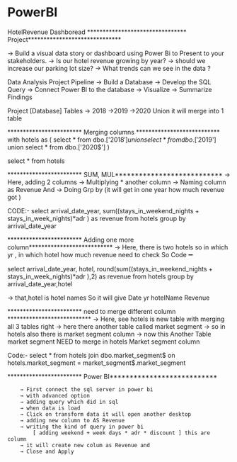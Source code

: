 # PowerBI
HotelRevenue Dashboread
******************************** Project****************************** 
        
  → Build a visual data story or dashboard using Power Bi to Present to your stakeholders.
              → Is our hotel revenue growing by year?
              → should we increase our parking lot size?
             → What trends can we see in the data ?

Data Analysis Project Pipeline
   → Build a Database 
   → Develop the SQL Query
   → Connect Power BI to the database
   → Visualize
   → Summarize Findings

Project [Database]
Tables
   → 2018
   →2019
   →2020
Union it will merge into 1 table

************************ 	Merging columns ***************************
with hotels as (
select * from dbo.['2018$']
union
select * from dbo.['2019$']
union
select * from dbo.['2020$']
)

select * from hotels

************************ SUM,  MUL***************************
   → Here, adding 2 columns
   → Multiplying  * another column 
   → Naming column as Revenue 
   And
  → Doing Grp by (it will get in one year how much revenue got )

CODE:- 
select 
arrival_date_year,
sum((stays_in_weekend_nights + stays_in_week_nights)*adr ) as revenue 
from hotels
group by arrival_date_year




************************ Adding one more column***************************
→ Here, there is two hotels so in which yr , in which hotel how much revenue need to check 
So 
Code ➖

select 
arrival_date_year,
hotel,
round(sum((stays_in_weekend_nights + stays_in_week_nights)*adr ),2) as revenue 
from hotels
group by arrival_date_year,hotel

→ that,hotel is hotel names
So it will give
Date yr       hotelName    Revenue

************************ need to merge different  column ***************************
→ Here, see hotels is new table with merging all 3 tables right
→ here there another table called market segment 
→ so in hotels also there is market segment column 
→ now this Another Table market segment NEED to merge in hotels Market segment column 

Code:- 
select * from hotels 
join dbo.market_segment$
on hotels.market_segment = market_segment$.market_segment




************************ Power BI***************************
         
        → First connect the sql server in power bi
        → with advanced option
        → adding query which did in sql 
        → when data is load 
        → Click on transform data it will open another desktop 
        → adding new column to AS Revenue 
        → writing the kind of query in power bi 
            [ adding weekend + week days * adr * discount ] this are column 
        → it will create new colum as Revenue and 
        → Close and Apply


